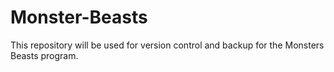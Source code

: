 # Monster-Beasts
This repository will be used for version control and backup for the Monsters Beasts program.
